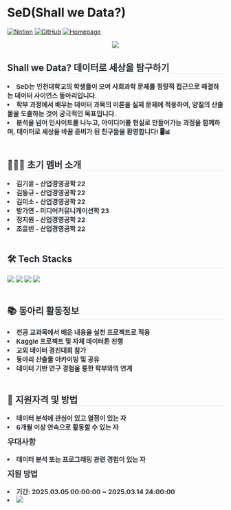 # SeD(Shall we Data?)

[![Notion](https://img.shields.io/badge/Notion-000000?style=flat-square&logo=notion&logoColor=white)](https://www.notion.so/SeD-Shall-We-Date-113d461c2abe81308e61db385b552351) 
[![GitHub](https://img.shields.io/badge/GitHub-181717?style=flat-square&logo=github&logoColor=white)](https://github.com/SeD-Analytics) 
[![Homepage](https://img.shields.io/badge/Homepage-0078D4?style=flat-square&logo=google-chrome&logoColor=white)](https://sites.google.com/view/inused/%ED%99%88)

<div align= "center">
    <img src="https://capsule-render.vercel.app/api?type=waving&color=0:02499a,100:fcaf15&height=120&text=Shall%20we%20Data%20?&animation=fadeIn&fontColor=000000&fontSize=50" />
</div>
<div style="text-align: left;"> 
    <h2 style="border-bottom: 1px solid #d8dee4; color: #282d33;"> Shall we Data? 데이터로 세상을 탐구하기 </h2>  
    <div style="font-weight: 700; font-size: 15px; text-align: left; color: #282d33;"> 
    <li>SeD는 인천대학교의 학생들이 모여 사회과학 문제를 정량적 접근으로 해결하는 데이터 사이언스 동아리입니다.</li>
    <li>학부 과정에서 배우는 데이터 과목의 이론을 실제 문제에 적용하여, 양질의 산출물을 도출하는 것이 궁극적인 목표입니다.</li>
    <li>분석을 넘어 인사이트를 나누고, 아이디어를 현실로 만들어가는 과정을 함께하며, 데이터로 세상을 바꿀 준비가 된 친구들을 환영합니다! 🖥️📊 </li>
    </div> 
</div>
<br/>
<div style="text-align: left;">
<h2 style="border-bottom: 1px solid #d8dee4; color: #282d33;"> 🧑‍🤝‍🧑 초기 멤버 소개 </h2>
<div style="font-weight: 700; font-size: 15px; text-align: left; color: #282d33;">
<li>김기윤 - 산업경영공학 22</li>
<li>김동규 - 산업경영공학 22</li>
<li>김미소 - 산업경영공학 22</li>
<li>방가연 - 미디어커뮤니케이션학 23</li>
<li>정지원 - 산업경영공학 22</li>
<li>조윤빈 - 산업경영공학 22</li>
</div>
</div>
<br/>
<div style="text-align: left;">
<h2 style="border-bottom: 1px solid #d8dee4; color: #282d33;"> 🛠️ Tech Stacks </h2>
<div style="margin: ; text-align: left;"> 
<img src="https://img.shields.io/badge/Python-3776AB?style=for-the-badge&logo=Python&logoColor=white">
    <img src="https://img.shields.io/badge/C-A8B9CC?style=for-the-badge&logo=C&logoColor=white">
    <img src="https://img.shields.io/badge/MySQL-4479A1?style=for-the-badge&logo=MySQL&logoColor=white">
    <img src="https://img.shields.io/badge/MongoDB-47A248?style=for-the-badge&logo=MongoDB&logoColor=white">
</div>
</div>
<br/>
<div style="text-align: left;">
<h2 style="border-bottom: 1px solid #d8dee4; color: #282d33;"> 📚 동아리 활동정보 </h2>
<div style="font-weight: 700; font-size: 15px; text-align: left; color: #282d33;">
<li>전공 교과목에서 배운 내용을 실전 프로젝트로 적용</li>
<li>Kaggle 프로젝트 및 자체 데이터톤 진행</li>
<li>교외 데이터 경진대회 참가</li>
<li>동아리 산출물 아카이빙 및 공유</li>
<li>데이터 기반 연구 경험을 통한 학부와의 연계</li>
</div>
</div>

<br/>
<div style="text-align: left;">
<h2 style="border-bottom: 1px solid #d8dee4; color: #282d33;"> 🎯 지원자격 및 방법 </h2>
<div style="font-weight: 700; font-size: 15px; text-align: left; color: #282d33;">
<li>데이터 분석에 관심이 있고 열정이 있는 자</li>
<li>6개월 이상 연속으로 활동할 수 있는 자</li>
</div>
<h3 style="margin-top: 10px; font-size: 18px; color: #282d33;">우대사항</h3>
<div style="font-weight: 700; font-size: 15px; text-align: left; color: #282d33;">
<li>데이터 분석 또는 프로그래밍 관련 경험이 있는 자</li>
</div>

<h3 style="margin-top: 10px; font-size: 18px; color: #282d33;">지원 방법</h3>
<div style="font-weight: 700; font-size: 15px; text-align: left; color: #282d33;">
<li>기간: 2025.03.05 00:00:00 ~ 2025.03.14 24:00:00 </li>
<li>
    <a href="https://docs.google.com/forms/d/e/1FAIpQLSf4_UnuAIOlzPY2sR2h-yFkuTkw0MY3oceCALZ05WZen417Aw/viewform"> 
    <img src="https://img.shields.io/badge/지원하기-4285F4?style=for-the-badge&logo=Google-Forms&logoColor=white"></a></li>
</div>
</div>
</div>
